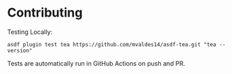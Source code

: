 # Contributing

Testing Locally:

```shell
asdf plugin test tea https://github.com/mvaldes14/asdf-tea.git "tea --version"
```

Tests are automatically run in GitHub Actions on push and PR.
